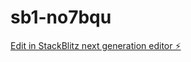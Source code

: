 # sb1-no7bqu

[Edit in StackBlitz next generation editor ⚡️](https://stackblitz.com/~/github.com/Dexhub/sb1-no7bqu)